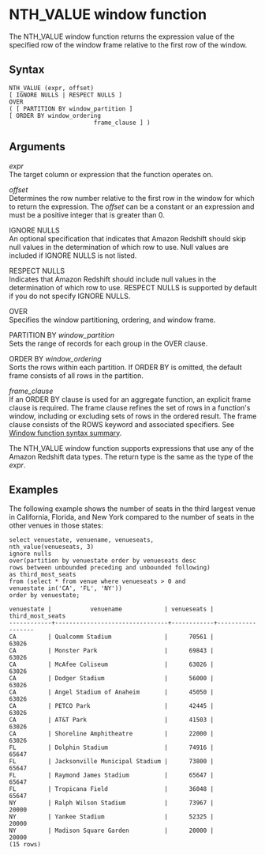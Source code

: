 # NTH\_VALUE window function<a name="r_WF_NTH"></a>

 The NTH\_VALUE window function returns the expression value of the specified row of the window frame relative to the first row of the window\. 

## Syntax<a name="r_WF_NTH-synopsis"></a>

```
NTH_VALUE (expr, offset)
[ IGNORE NULLS | RESPECT NULLS ]
OVER
( [ PARTITION BY window_partition ]
[ ORDER BY window_ordering 
                        frame_clause ] )
```

## Arguments<a name="r_WF_NTH-arguments"></a>

 *expr*   
 The target column or expression that the function operates on\. 

 *offset*   
 Determines the row number relative to the first row in the window for which to return the expression\. The *offset* can be a constant or an expression and must be a positive integer that is greater than 0\. 

IGNORE NULLS   
An optional specification that indicates that Amazon Redshift should skip null values in the determination of which row to use\. Null values are included if IGNORE NULLS is not listed\. 

RESPECT NULLS   
 Indicates that Amazon Redshift should include null values in the determination of which row to use\. RESPECT NULLS is supported by default if you do not specify IGNORE NULLS\. 

OVER   
Specifies the window partitioning, ordering, and window frame\. 

PARTITION BY *window\_partition*   
Sets the range of records for each group in the OVER clause\. 

ORDER BY *window\_ordering*   
Sorts the rows within each partition\. If ORDER BY is omitted, the default frame consists of all rows in the partition\. 

 *frame\_clause*   
If an ORDER BY clause is used for an aggregate function, an explicit frame clause is required\. The frame clause refines the set of rows in a function's window, including or excluding sets of rows in the ordered result\. The frame clause consists of the ROWS keyword and associated specifiers\. See [Window function syntax summary](r_Window_function_synopsis.md)\. 

The NTH\_VALUE window function supports expressions that use any of the Amazon Redshift data types\. The return type is the same as the type of the *expr*\. 

## Examples<a name="r_WF_NTH-examples"></a>

The following example shows the number of seats in the third largest venue in California, Florida, and New York compared to the number of seats in the other venues in those states: 

```
select venuestate, venuename, venueseats,
nth_value(venueseats, 3)
ignore nulls
over(partition by venuestate order by venueseats desc
rows between unbounded preceding and unbounded following)
as third_most_seats
from (select * from venue where venueseats > 0 and
venuestate in('CA', 'FL', 'NY'))
order by venuestate;

venuestate |           venuename            | venueseats | third_most_seats
------------+--------------------------------+------------+------------------
CA         | Qualcomm Stadium               |      70561 |            63026
CA         | Monster Park                   |      69843 |            63026
CA         | McAfee Coliseum                |      63026 |            63026
CA         | Dodger Stadium                 |      56000 |            63026
CA         | Angel Stadium of Anaheim       |      45050 |            63026
CA         | PETCO Park                     |      42445 |            63026
CA         | AT&T Park                      |      41503 |            63026
CA         | Shoreline Amphitheatre         |      22000 |            63026
FL         | Dolphin Stadium                |      74916 |            65647
FL         | Jacksonville Municipal Stadium |      73800 |            65647
FL         | Raymond James Stadium          |      65647 |            65647
FL         | Tropicana Field                |      36048 |            65647
NY         | Ralph Wilson Stadium           |      73967 |            20000
NY         | Yankee Stadium                 |      52325 |            20000
NY         | Madison Square Garden          |      20000 |            20000
(15 rows)
```